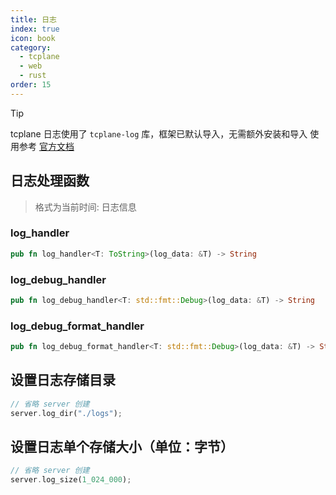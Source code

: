 ```yaml
---
title: 日志
index: true
icon: book
category:
  - tcplane
  - web
  - rust
order: 15
---
```


> [!tip]
> tcplane 日志使用了 `tcplane-log` 库，框架已默认导入，无需额外安装和导入
> 使用参考 [官方文档](../tcplane-log/README.md)

## 日志处理函数

> 格式为当前时间: 日志信息

### log_handler

```rust
pub fn log_handler<T: ToString>(log_data: &T) -> String
```

### log_debug_handler

```rust
pub fn log_debug_handler<T: std::fmt::Debug>(log_data: &T) -> String
```

### log_debug_format_handler

```rust
pub fn log_debug_format_handler<T: std::fmt::Debug>(log_data: &T) -> String
```

## 设置日志存储目录

```rust
// 省略 server 创建
server.log_dir("./logs");
```

## 设置日志单个存储大小（单位：字节）

```rust
// 省略 server 创建
server.log_size(1_024_000);
```

<Bottom />
